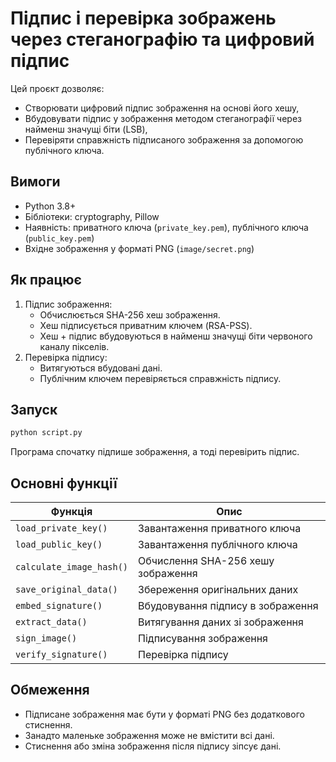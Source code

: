 # Підпис і перевірка зображень через стеганографію та цифровий підпис
Цей проєкт дозволяє:
- Створювати цифровий підпис зображення на основі його хешу,
- Вбудовувати підпис у зображення методом стеганографії через найменш значущі біти (LSB),
- Перевіряти справжність підписаного зображення за допомогою публічного ключа.
## Вимоги
- Python 3.8+
- Бібліотеки: cryptography, Pillow
- Наявність: приватного ключа (`private_key.pem`), публічного ключа (`public_key.pem`)
- Вхідне зображення у форматі PNG (`image/secret.png`)
## Як працює
1. Підпис зображення:
   - Обчислюється SHA-256 хеш зображення.
   - Хеш підписується приватним ключем (RSA-PSS).
   - Хеш + підпис вбудовуються в найменш значущі біти червоного каналу пікселів.
2. Перевірка підпису:
   - Витягуються вбудовані дані.
   - Публічним ключем перевіряється справжність підпису.
## Запуск
```bash
python script.py
```
Програма спочатку підпише зображення, а тоді перевірить підпис.
## Основні функції
| Функція                  | Опис |
|---------------------------|------|
| `load_private_key()`       | Завантаження приватного ключа |
| `load_public_key()`        | Завантаження публічного ключа |
| `calculate_image_hash()`   | Обчислення SHA-256 хешу зображення |
| `save_original_data()`     | Збереження оригінальних даних |
| `embed_signature()`        | Вбудовування підпису в зображення |
| `extract_data()`           | Витягування даних зі зображення |
| `sign_image()`             | Підписування зображення |
| `verify_signature()`       | Перевірка підпису |
## Обмеження
- Підписане зображення має бути у форматі PNG без додаткового стиснення.
- Занадто маленьке зображення може не вмістити всі дані.
- Стиснення або зміна зображення після підпису зіпсує дані.

